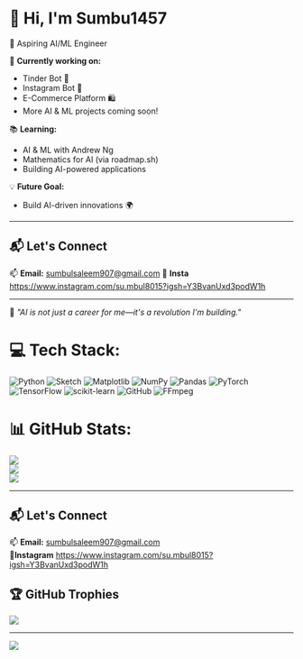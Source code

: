 # 👋 Hi, I'm Sumbu1457  
🚀 Aspiring AI/ML Engineer 

🔭 **Currently working on:**  
- Tinder Bot 🤖  
- Instagram Bot 📸  
- E-Commerce Platform 🛍️  
- More AI & ML projects coming soon!  

📚 **Learning:**  
- AI & ML with Andrew Ng  
- Mathematics for AI (via roadmap.sh)  
- Building AI-powered applications  

💡 **Future Goal:**  
- Build AI-driven innovations 🌍  

---

## 📬 Let's Connect  
📫 **Email:** sumbulsaleem907@gmail.com 
🙌 **Insta** https://www.instagram.com/su.mbul8015?igsh=Y3BvanUxd3podW1h

---

🚀 _"AI is not just a career for me—it's a revolution I'm building."_ 


# 💻 Tech Stack:
![Python](https://img.shields.io/badge/python-3670A0?style=for-the-badge&logo=python&logoColor=ffdd54) ![Sketch](https://img.shields.io/badge/Sketch-FFB387?style=for-the-badge&logo=sketch&logoColor=black) ![Matplotlib](https://img.shields.io/badge/Matplotlib-%23ffffff.svg?style=for-the-badge&logo=Matplotlib&logoColor=black) ![NumPy](https://img.shields.io/badge/numpy-%23013243.svg?style=for-the-badge&logo=numpy&logoColor=white) ![Pandas](https://img.shields.io/badge/pandas-%23150458.svg?style=for-the-badge&logo=pandas&logoColor=white) ![PyTorch](https://img.shields.io/badge/PyTorch-%23EE4C2C.svg?style=for-the-badge&logo=PyTorch&logoColor=white) ![TensorFlow](https://img.shields.io/badge/TensorFlow-%23FF6F00.svg?style=for-the-badge&logo=TensorFlow&logoColor=white) ![scikit-learn](https://img.shields.io/badge/scikit--learn-%23F7931E.svg?style=for-the-badge&logo=scikit-learn&logoColor=white) ![GitHub](https://img.shields.io/badge/github-%23121011.svg?style=for-the-badge&logo=github&logoColor=white) ![FFmpeg](https://shields.io/badge/FFmpeg-%23171717.svg?logo=ffmpeg&style=for-the-badge&labelColor=171717&logoColor=5cb85c)
# 📊 GitHub Stats:
![](https://github-readme-stats.vercel.app/api?username=Sumbul&theme=transparent&hide_border=false&include_all_commits=false&count_private=false)<br/>
![](https://nirzak-streak-stats.vercel.app/?user=Sumbul&theme=transparent&hide_border=false)<br/>
![](https://github-readme-stats.vercel.app/api/top-langs/?username=Sumbul&theme=transparent&hide_border=false&include_all_commits=false&count_private=false&layout=compact)

---

## 📬 Let's Connect  
📫 **Email:** sumbulsaleem907@gmail.com  
🎺**Instagram** https://www.instagram.com/su.mbul8015?igsh=Y3BvanUxd3podW1h
## 🏆 GitHub Trophies
![](https://github-profile-trophy.vercel.app/?username=Sumbul&theme=radical&no-frame=true&no-bg=true&margin-w=4)

---
[![](https://visitcount.itsvg.in/api?id=Sumbul&icon=2&color=0)](https://visitcount.itsvg.in)

<!-- Proudly created with GPRM ( https://gprm.itsvg.in ) -->
